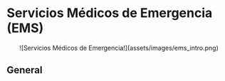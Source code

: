 # Servicios Médicos de Emergencia (EMS)

<center>![Servicios Médicos de Emergencia!](assets/images/ems_intro.png)</center>

## General
